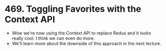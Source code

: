 # 469. Toggling Favorites with the Context API
- Wow we're now using the Context API to replace Redux and it looks really cool. I think we can even do more.
- We'll learn more about the downside of this approach in the next lecture.